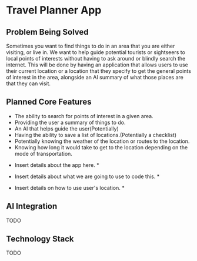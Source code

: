 # Travel Planner App
## Problem Being Solved
Sometimes you want to find things to do in an area that you are either visiting, or live in. We want to help guide potential tourists or sightseers to local points of interests without having to ask around or blindly search the internet. This will be done by having an application that allows users to use their current location or a location that they specify to get the general points of interest in the area, alongside an AI summary of what those places are that they can visit.

## Planned Core Features
- The ability to search for points of interest in a given area.
- Providing the user a summary of things to do.
- An AI that helps guide the user(Potentially)
- Having the ability to save a list of locations.(Potentially a checklist)
- Potentially knowing the weather of the location or routes to the location.
- Knowing how long it would take to get to the location depending on the mode of transportation.

* Insert details about the app here. *

* Insert details about what we are going to use to code this. *

* Insert details on how to use user's location. *

## AI Integration
TODO

## Technology Stack
TODO